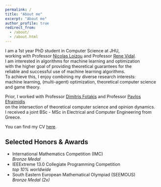 ```yaml
---
permalink: /
title: "About me"
excerpt: "About me"
author_profile: true
redirect_from: 
  - /about/
  - /about.html
---
```


I am a 1st year PhD student in Computer Science at JHU,   
working with Professor [Nicolas Loizou](https://nicolasloizou.github.io/) and Professor [Rene Vidal](http://vision.jhu.edu/rvidal.html).   
I am interested in algorithms for machine learning and optimization   
with the higher goal of providing theoretical guarantees for the   
reliable and successful use of machine learning algorithms.   
To achieve this, I enjoy combining my diverse research interests:   
machine learning, (multi-agent) optimization, theoretical computer science and game theory.

Prior, I worked with Professor [Dimitris Fotakis](https://www.softlab.ntua.gr/~fotakis/) and Professor [Pavlos Efraimidis](https://euclid.ee.duth.gr/)   
on the intersection of theoretical computer science and opinion dynamics.   
I received a joint BSc - MSc in Electrical and Computer Engineering from Greece.   

You can find my CV [here](_pages/Resume_Emmanouilidis_Konstantinos_a.pdf).  
  
## Selected Honors & Awards   
- International Mathematics Competition (IMC)  
  *Bronze Medal*
- IEEExtreme 13.0 Collegiate Programming Competition  
  *top 10% worldwide*
- South Eastern European Mathematical Olympiad (SEEMOUS)  
  *Bronze Medal (2x)*




